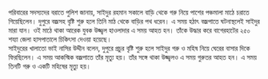 পরিবারের সদস্যদের বরাতে পুলিশ জানায়, সাইদুর রহমান সকালে বাড়ি থেকে গরু নিয়ে পাশের পঞ্চমালা মাঠে চরাতে গিয়েছিলেন। দুপুরে বজ্রসহ বৃষ্টি শুরু হলে তিনি মাঠ থেকে বাড়ির পথ ধরেন। এ সময় হঠাৎ বজ্রপাতে ঘটনাস্থলেই সাইদুর মারা যান। ওই মাঠে থাকা আরেক যুবক উজ্জ্বল হাওলাদার এ সময় আহত হন। তাঁকে উদ্ধার করে বাগেরহাটের ২৫০ শয্যা জেলা হাসপাতালে চিকিৎসা দেওয়া হয়েছে।  
সাইদুরের খালাতো ভাই নাসির উদ্দীন বলেন, দুপুরে প্রচুর বৃষ্টি শুরু হলে সাইদুর গরু ও মহিষ নিয়ে ঘেরের বাসার দিকে ফিরছিলেন। এ সময় আকস্মিক বজ্রপাতে তাঁর মৃত্যু হয়। তাঁর সঙ্গে থাকা উজ্জ্বলও এ সময় গুরুতর আহত হন। এ সময় তিনটি গরু ও একটি মহিষের মৃত্যু হয়।
